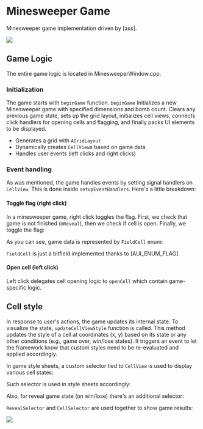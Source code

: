 # Minesweeper Game

<!-- aui:example app -->
Minesweeper game implementation driven by [ass].

![](imgs/Screenshot_20250211_052511.png)

## Game Logic

The entire game logic is located in MinesweeperWindow.cpp.

### Initialization

The game starts with `beginGame` function. `beginGame` Initializes a new Minesweeper game with specified dimensions and
bomb count. Clears any previous game state, sets up the grid layout, initializes cell views, connects click handlers for
opening cells and flagging, and finally packs UI elements to be displayed.

- Generates a grid with `AGridLayout`
- Dynamically creates `CellView`s based on game data
- Handles user events (left clicks and right clicks)

<!-- aui:snippet examples/app/minesweeper/src/MinesweeperWindow.cpp beginGame -->

### Event handling

As was mentioned, the game handles events by setting signal handlers on `CellView`. This is done inside
`setupEventHandlers`. Here's a little breakdown:

#### Toggle flag (right click)

In a minesweeper game, right click toggles the flag. First, we check that game is not finished (`mReveal`), then we
check if cell is open. Finally, we toggle the flag:

<!-- aui:snippet examples/app/minesweeper/src/MinesweeperWindow.cpp clickedRight -->

As you can see, game data is represented by `FieldCell` enum:

<!-- aui:snippet examples/app/minesweeper/src/FieldCell.h FieldCell -->

`FieldCell` is just a bitfield implemented thanks to [AUI_ENUM_FLAG].

#### Open cell (left click)

Left click delegates cell opening logic to `openCell` which contain game-specific logic.

<!-- aui:snippet examples/app/minesweeper/src/MinesweeperWindow.cpp clicked -->

## Cell style

In response to user's actions, the game updates its internal state. To visualize the state, `updateCellViewStyle`
function is called. This method updates the style of a cell at coordinates (x, y) based on its state or any other
conditions (e.g., game over, win/lose states). It triggers an event to let the framework know that custom styles need to
be re-evaluated and applied accordingly.

In game style sheets, a custom selector tied to `CellView` is used to display various cell states:

<!-- aui:snippet examples/app/minesweeper/src/Style.cpp CellSelector -->

Such selector is used in style sheets accordingly:

<!-- aui:snippet examples/app/minesweeper/src/Style.cpp open -->

Also, for reveal game state (on win/lose) there's an additional selector:

<!-- aui:snippet examples/app/minesweeper/src/Style.cpp RevealSelector -->

`RevealSelector` and `CellSelector` are used together to show game results:

![](imgs/Screenshot_20250211_051126.png)

<!-- aui:snippet examples/app/minesweeper/src/Style.cpp reveal -->
